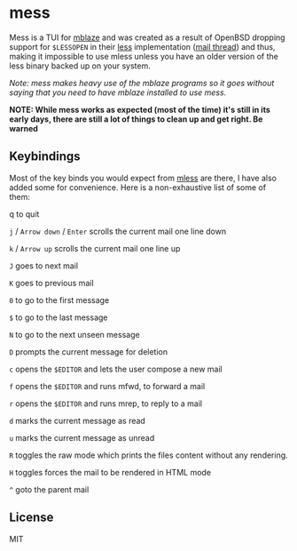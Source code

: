 # mess

Mess is a TUI for [mblaze](https://github.com/leahneukirchen/mblaze)
and was created as a result of OpenBSD dropping support for `$LESSOPEN`
in their [less](https://man.openbsd.org/less.1) implementation
([mail thread](https://marc.info/?l=openbsd-tech&m=171310714302503&w=2))
and thus, making it impossible to use mless unless you have an older
version of the less binary backed up on your system.

*Note: mess makes heavy use of the mblaze programs so it goes without
saying that you need to have mblaze installed to use mess.*

**NOTE: While mess works as expected (most of the time) it's still
in its early days, there are still a lot of things to clean up and
get right. Be warned**

## Keybindings

Most of the key binds you would expect from
[mless](https://github.com/leahneukirchen/mblaze/blob/master/man/mless.1)
are there, I have also added some for convenience. Here is a
non-exhaustive list of some of them:

q to quit

`j` / `Arrow down` / `Enter` scrolls the current mail one line down

`k` / `Arrow up` scrolls the current mail one line up

`J` goes to next mail

`K` goes to previous mail

`0` to go to the first message

`$` to go to the last message

`N` to go to the next unseen message

`D` prompts the current message for deletion

`c` opens the `$EDITOR` and lets the user compose a new mail

`f` opens the `$EDITOR` and runs mfwd, to forward a mail

`r` opens the `$EDITOR` and runs mrep, to reply to a mail

`d` marks the current message as read

`u` marks the current message as unread

`R` toggles the raw mode which prints the files content without any rendering.

`H` toggles forces the mail to be rendered in HTML mode

`^` goto the parent mail

## License

MIT

